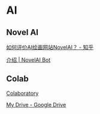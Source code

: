 ﻿# AI

## Novel AI

[如何评价AI绘画网站NovelAI？ - 知乎](https://www.zhihu.com/question/558019952/answer/2710009035?utm_campaign=&utm_medium=social&utm_oi=752833622943219712&utm_psn=1563165958105165824&utm_source=qq)

[介绍 | NovelAI Bot](https://novelai.koishi.chat/)

## Colab

[Colaboratory](https://colab.research.google.com/notebooks/intro.ipynb)

[My Drive - Google Drive](https://drive.google.com/drive/u/1/my-drive)